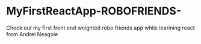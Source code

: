 # MyFirstReactApp-ROBOFRIENDS-
Check out my first front end weighted robo friends app while learining react from Andrei Neagoie
